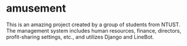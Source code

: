 # amusement
This is an amazing project created by a group of students from NTUST.  
The management system includes human resources, finance, directors, profit-sharing settings, etc., and utilizes Django and LineBot.
